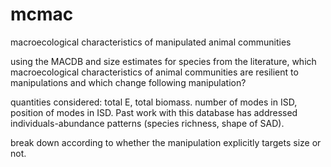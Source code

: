 # mcmac

macroecological characteristics of manipulated animal communities

using the MACDB and size estimates for species from the literature, which macroecological characteristics of animal communities are resilient to manipulations and which change following manipulation?

quantities considered: total E, total biomass. number of modes in ISD, position of modes in ISD. Past work with this database has addressed individuals-abundance patterns (species richness, shape of SAD). 

break down according to whether the manipulation explicitly targets size or not. 
